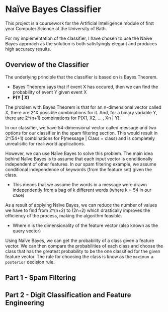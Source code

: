 # Naïve Bayes Classifier

This project is a coursework for the Artificial Intelligence module of first year Computer Science at the University of Bath.

For my implementation of the classifier, I have chosen to use the Naïve Bayes approach as the solution is both satisfyingly elegant and produces high accuracy results.

## Overview of the Classifier

The underlying principle that the classifier is based on is Bayes Theorem. 

- Bayes Theorem says that if event X has occured, then we can find the probability of event Y given event X
- **P(Y | X)**

The problem with Bayes Theorem is that for an n-dimensional vector called X, there are 2^X possible combinations for it. And, for a binary variable Y, there are 2^(n+1) combinations for P(X1, X2, ... , Xn | Y).

In our classifier, we have 54-dimensional vector called message and two options for our classifier in the spam filtering section. This would result in 2^(54+1) combinations for P(message | Class = class) and is completely unrealisitic for real-world applications.

However, we can use Naïve Bayes to solve this problem. The main idea behind Naïve Bayes is to assume that each input vector is conditionally independent of other features. In our spam filtering example, we assume conditional independence of keywords (from the feature set) given the class.

- This means that we assume the words in a message were drawn independently from a bag of k different words (where k = 54 in our case)

As a result of applying Naïve Bayes, we can reduce the number of values we have to find from 2^(n+2) to (2n+2) which drastically improves the efficiency of the process, making the algorithm feasible.

- Where n is the dimensionality of the feature vector (also known as the query vector)

Using Naïve Bayes, we can get the probability of a class given a feature vector. We can then compare the probabilities of each class and choose the class that has the greatest probability to be the one classified for the given feature vector. The rule for choosing the class is know as the `maximum a posterior` decision rule.

## Part 1 - Spam Filtering

## Part 2 - Digit Classification and Feature Engineering
